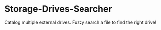 # Storage-Drives-Searcher
Catalog multiple external drives. Fuzzy search a file to find the right drive!
